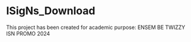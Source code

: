 # ISigNs_Download

This project has been created for academic purpose: ENSEM BE TWIZZY ISN PROMO 2024

